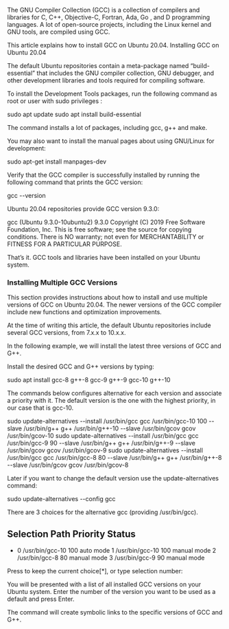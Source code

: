 The GNU Compiler Collection (GCC) is a collection of compilers and libraries for C, C++, Objective-C, Fortran, Ada, Go , and D programming languages. A lot of open-source projects, including the Linux kernel and GNU tools, are compiled using GCC.

This article explains how to install GCC on Ubuntu 20.04.
Installing GCC on Ubuntu 20.04

The default Ubuntu repositories contain a meta-package named “build-essential” that includes the GNU compiler collection, GNU debugger, and other development libraries and tools required for compiling software.

To install the Development Tools packages, run the following command as root or user with sudo privileges :

sudo apt update
sudo apt install build-essential

The command installs a lot of packages, including gcc, g++ and make.

You may also want to install the manual pages about using GNU/Linux for development:

sudo apt-get install manpages-dev

Verify that the GCC compiler is successfully installed by running the following command that prints the GCC version:

gcc --version

Ubuntu 20.04 repositories provide GCC version 9.3.0:

gcc (Ubuntu 9.3.0-10ubuntu2) 9.3.0
Copyright (C) 2019 Free Software Foundation, Inc.
This is free software; see the source for copying conditions.  There is NO
warranty; not even for MERCHANTABILITY or FITNESS FOR A PARTICULAR PURPOSE.

That’s it. GCC tools and libraries have been installed on your Ubuntu system.


### Installing Multiple GCC Versions

This section provides instructions about how to install and use multiple versions of GCC on Ubuntu 20.04. The newer versions of the GCC compiler include new functions and optimization improvements.

At the time of writing this article, the default Ubuntu repositories include several GCC versions, from 7.x.x to 10.x.x.

In the following example, we will install the latest three versions of GCC and G++.

Install the desired GCC and G++ versions by typing:

sudo apt install gcc-8 g++-8 gcc-9 g++-9 gcc-10 g++-10

The commands below configures alternative for each version and associate a priority with it. The default version is the one with the highest priority, in our case that is gcc-10.

sudo update-alternatives --install /usr/bin/gcc gcc /usr/bin/gcc-10 100 --slave /usr/bin/g++ g++ /usr/bin/g++-10 --slave /usr/bin/gcov gcov /usr/bin/gcov-10
sudo update-alternatives --install /usr/bin/gcc gcc /usr/bin/gcc-9 90 --slave /usr/bin/g++ g++ /usr/bin/g++-9 --slave /usr/bin/gcov gcov /usr/bin/gcov-9
sudo update-alternatives --install /usr/bin/gcc gcc /usr/bin/gcc-8 80 --slave /usr/bin/g++ g++ /usr/bin/g++-8 --slave /usr/bin/gcov gcov /usr/bin/gcov-8

Later if you want to change the default version use the update-alternatives command:

sudo update-alternatives --config gcc

There are 3 choices for the alternative gcc (providing /usr/bin/gcc).

  Selection    Path            Priority   Status
------------------------------------------------------------
* 0            /usr/bin/gcc-10   100       auto mode
  1            /usr/bin/gcc-10   100       manual mode
  2            /usr/bin/gcc-8    80        manual mode
  3            /usr/bin/gcc-9    90        manual mode

Press <enter> to keep the current choice[*], or type selection number:

You will be presented with a list of all installed GCC versions on your Ubuntu system. Enter the number of the version you want to be used as a default and press Enter.

The command will create symbolic links to the specific versions of GCC and G++.
